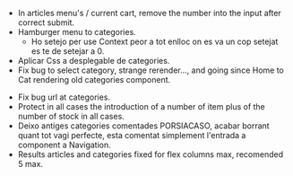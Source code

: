 + In articles menu's / current cart, remove the number into the input after correct submit.
+ Hamburger menu to categories.
    + Ho setejo per use Context peor a tot enlloc on es va un cop setejat es te de setejar a 0.
+ Aplicar Css a desplegable de categories.
+ Fix bug to select category, strange rerender..., and going since Home to Cat rendering old categories component.

- Fix bug url at categories.
- Protect in all cases the introduction of a number of item plus of the number of stock in all cases.
- Deixo antiges categories comentades PORSIACASO, acabar borrant quant tot vagi perfecte, esta comentat simplement l'entrada a component a Navigation.
- Results articles and categories fixed for flex columns max, recomended 5 max.